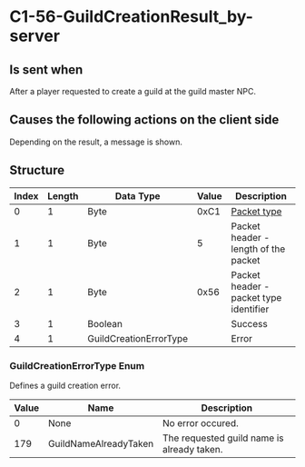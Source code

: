 # C1-56-GuildCreationResult_by-server

## Is sent when

After a player requested to create a guild at the guild master NPC.

## Causes the following actions on the client side

Depending on the result, a message is shown.

## Structure

| Index | Length | Data Type | Value | Description |
|-------|--------|-----------|-------|-------------|
| 0 | 1 |   Byte   | 0xC1  | [Packet type](PacketTypes.md) |
| 1 | 1 |    Byte   |   5   | Packet header - length of the packet |
| 2 | 1 |    Byte   | 0x56  | Packet header - packet type identifier |
| 3 | 1 | Boolean |  | Success |
| 4 | 1 | GuildCreationErrorType |  | Error |

### GuildCreationErrorType Enum

Defines a guild creation error.

| Value | Name | Description |
|-------|------|-------------|
| 0 | None | No error occured. |
| 179 | GuildNameAlreadyTaken | The requested guild name is already taken. |